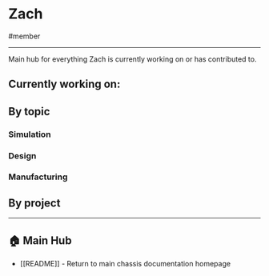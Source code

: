 # Zach
#member

---

Main hub for everything Zach is currently working on or has contributed to.
## Currently working on:

## By topic

### Simulation

### Design

### Manufacturing

## By project

---

## 🏠 Main Hub
- [[README]] - Return to main chassis documentation homepage


